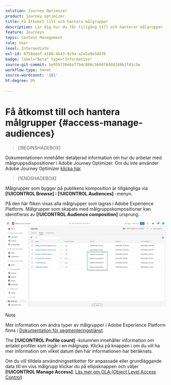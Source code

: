 ```yaml
---
solution: Journey Optimizer
product: journey optimizer
title: Få åtkomst till och hantera målgrupper
description: Lär dig hur du får tillgång till och hanterar målgrupper
feature: Journeys
topic: Content Management
role: User
level: Intermediate
exl-id: 0758eeaf-a188-4b43-9c9a-a2e5a9e5dd76
badge: label="Beta" type="Informative"
source-git-commit: be95b72646a7794c886c5600f84d4248b1f41c3e
workflow-type: tm+mt
source-wordcount: '161'
ht-degree: 0%

---
```


# Få åtkomst till och hantera målgrupper {#access-manage-audiences}

>[!BEGINSHADEBOX]

Dokumentationen innehåller detaljerad information om hur du arbetar med målgruppsdispositioner i Adobe Journey Optimizer. Om du inte använder Adobe Journey Optimizer [klicka här](https://experienceleague.adobe.com/docs/experience-platform/segmentation/ui/audience-composition.html)

>[!ENDSHADEBOX]

Målgrupper som bygger på publikens komposition är tillgängliga via **[!UICONTROL Browse]** i **[!UICONTROL Audiences]** -menyn.

På den här fliken visas alla målgrupper som lagras i Adobe Experience Platform. Målgrupper som skapats med målgruppskompositioner kan identifieras av **[!UICONTROL Audience composition]** ursprung.

![](assets/audiences-list.png)

>[!NOTE]
>
>Mer information om andra typer av målgrupper i Adobe Experience Platform finns i [Dokumentation för segmenteringstjänst](https://experienceleague.adobe.com/docs/experience-platform/segmentation/ui/overview.html).

The **[!UICONTROL Profile count]** -kolumnen innehåller information om antalet profiler som ingår i en målgrupp. Klicka på knappen i om du vill ha mer information om vilket datum den här informationen har beräknats.

Om du vill tilldela användningsetiketter för anpassade eller grundläggande data till en viss målgrupp klickar du på ellipsknappen och väljer **[!UICONTROL Manage Access]**. [Läs mer om OLA (Object Level Access Control)](../administration/object-based-access.md)

<!--
-edit an audience?
-->
